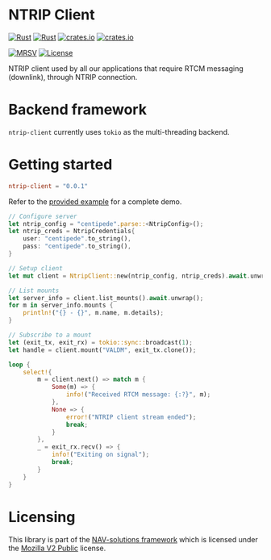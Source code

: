 NTRIP Client
============

[![Rust](https://github.com/nav-solutions/ntrip-client/actions/workflows/rust.yml/badge.svg)](https://github.com/nav-solutions/ntrip-client/actions/workflows/rust.yml)
[![Rust](https://github.com/nav-solutions/ntrip-client/actions/workflows/daily.yml/badge.svg)](https://github.com/nav-solutions/ntrip-client/actions/workflows/daily.yml)
[![crates.io](https://docs.rs/ntrip-client/badge.svg)](https://docs.rs/ntrip-client/)
[![crates.io](https://img.shields.io/crates/d/ntrip-client.svg)](https://crates.io/crates/ntrip-client)

[![MRSV](https://img.shields.io/badge/MSRV-1.82.0-orange?style=for-the-badge)](https://github.com/rust-lang/rust/releases/tag/1.82.0)
[![License](https://img.shields.io/badge/license-MPL_2.0-orange?style=for-the-badge&logo=mozilla)](https://github.com/nav-solutions/ntrip-client/blob/main/LICENSE)

NTRIP client used by all our applications that require RTCM messaging (downlink), through NTRIP connection.

Backend framework
=================

`ntrip-client` currently uses `tokio` as the multi-threading backend.

Getting started
===============

```toml
ntrip-client = "0.0.1"
```

Refer to the [provided example](examples/) for a complete demo.

```rust
// Configure server
let ntrip_config = "centipede".parse::<NtripConfig>();
let ntrip_creds = NtripCredentials{
    user: "centipede".to_string(),
    pass: "centipede".to_string(),
}

// Setup client
let mut client = NtripClient::new(ntrip_config, ntrip_creds).await.unwrap();

// List mounts
let server_info = client.list_mounts().await.unwrap();
for m in server_info.mounts {
    println!("{} - {}", m.name, m.details);
}

// Subscribe to a mount
let (exit_tx, exit_rx) = tokio::sync::broadcast(1);
let handle = client.mount("VALDM", exit_tx.clone());

loop {
    select!{
        m = client.next() => match m {
            Some(m) => {
                info!("Received RTCM message: {:?}", m);
            },
            None => {
                error!("NTRIP client stream ended");
                break;
            }
        },
        _ = exit_rx.recv() => {
            info!("Exiting on signal");
            break;
        }
    }
}
```

Licensing
=========

This library is part of the [NAV-solutions framework](https://github.com/nav-solutions) 
which is licensed under the [Mozilla V2 Public](https://www.mozilla.org/en-US/MPL/2.0) license.
